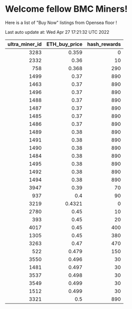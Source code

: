 # Welcome fellow BMC Miners!
Here is a list of "Buy Now" listings from Opensea floor !


Last auto update at: Wed Apr 27 17:21:32 UTC 2022


|   ultra_miner_id |   ETH_buy_price |   hash_rewards |
|-----------------:|----------------:|---------------:|
|             3283 |          0.359  |              0 |
|             2332 |          0.36   |             10 |
|              758 |          0.368  |            290 |
|             1499 |          0.37   |            890 |
|             1463 |          0.37   |            890 |
|             1496 |          0.37   |            890 |
|             1488 |          0.37   |            890 |
|             1487 |          0.37   |            890 |
|             1485 |          0.37   |            890 |
|             1486 |          0.37   |            890 |
|             1489 |          0.38   |            890 |
|             1491 |          0.38   |            890 |
|             1490 |          0.38   |            890 |
|             1484 |          0.38   |            890 |
|             1495 |          0.38   |            890 |
|             1492 |          0.38   |            890 |
|             1494 |          0.38   |            890 |
|             3947 |          0.39   |             70 |
|              937 |          0.4    |             90 |
|             3219 |          0.4321 |              0 |
|             2780 |          0.45   |             10 |
|              393 |          0.45   |             20 |
|             4017 |          0.45   |            400 |
|             1305 |          0.45   |            380 |
|             3263 |          0.47   |            470 |
|              522 |          0.479  |            150 |
|             3550 |          0.496  |             30 |
|             1481 |          0.497  |             30 |
|             3537 |          0.498  |             30 |
|             3549 |          0.499  |             30 |
|             1512 |          0.499  |             30 |
|             3321 |          0.5    |            890 |